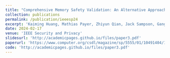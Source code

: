 ```yaml
---
title: "Comprehensive Memory Safety Validation: An Alternative Approach to Memory Safety"
collection: publications
permalink: /publication/ieeesp24
excerpt: 'Kaiming Huang, Mathias Payer, Zhiyun Qian, Jack Sampson, Gang Tan, Trent Jaeger.'
date: 2024-02-17
venue: 'IEEE Security and Privacy'
slidesurl: 'http://academicpages.github.io/files/paper3.pdf'
paperurl: 'https://www.computer.org/csdl/magazine/sp/5555/01/10491404/1VSc5I8bM1q'
code: 'http://academicpages.github.io/files/paper3.pdf'
---
```

